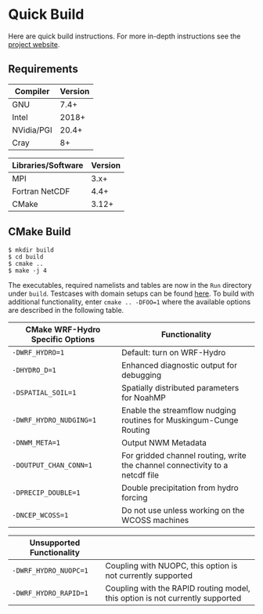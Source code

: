 # Quick Build
Here are quick build instructions.
For more in-depth instructions see the [project website](https://ral.ucar.edu/projects/wrf_hydro/technical-description-user-guide).

## Requirements

| Compiler   | Version |
|------------|---------|
| GNU        | 7.4+    |
| Intel      | 2018+   |
| NVidia/PGI | 20.4+   |
| Cray       | 8+      |

| Libraries/Software | Version |
|--------------------|---------|
| MPI                | 3.x+    |
| Fortran NetCDF     | 4.4+    |
| CMake              | 3.12+   |


## CMake Build

```
$ mkdir build
$ cd build
$ cmake ..
$ make -j 4
```

The executables, required namelists and tables are now in the `Run` directory
under `build`.
Testcases with domain setups can be found [here](https://ral.ucar.edu/projects/wrf_hydro/testcases).
To build with additional functionality, enter `cmake .. -DFOO=1` where the
available options are described in the following table.


| CMake WRF-Hydro Specific Options   | Functionality                                                                 |
|------------------------------------|-------------------------------------------------------------------------------|
| `-DWRF_HYDRO=1`                    | Default: turn on WRF-Hydro                                                    |
| `-DHYDRO_D=1`                      | Enhanced diagnostic output for debugging                                      |
| `-DSPATIAL_SOIL=1`                 | Spatially distributed parameters for NoahMP                                   |
| `-DWRF_HYDRO_NUDGING=1`            | Enable the streamflow nudging routines for Muskingum-Cunge Routing            |
| `-DNWM_META=1`                     | Output NWM Metadata                                                           |
| `-DOUTPUT_CHAN_CONN=1`             | For gridded channel routing, write the channel connectivity to a netcdf file  |
| `-DPRECIP_DOUBLE=1`                | Double precipitation from hydro forcing                                       |
| `-DNCEP_WCOSS=1`                   | Do not use unless working on the WCOSS machines                               |


| Unsupported Functionality          |                                                                               |
|------------------------------------|-------------------------------------------------------------------------------|
| `-DWRF_HYDRO_NUOPC=1`              | Coupling with NUOPC, this option is not currently supported                   |
| `-DWRF_HYDRO_RAPID=1`              | Coupling with the RAPID routing model, this option is not currently supported |
